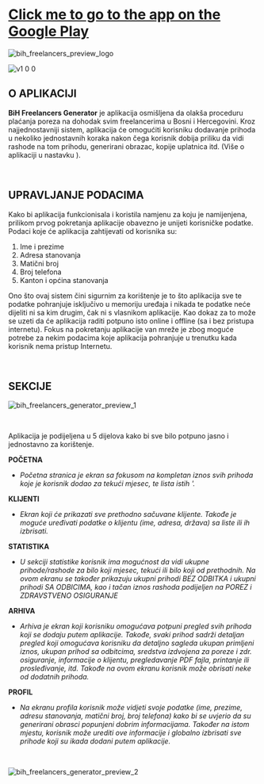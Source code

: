 # [Click me to go to the app on the Google Play](https://play.google.com/store/apps/details?id=com.bih_freelancers_generator)

![bih_freelancers_preview_logo](https://user-images.githubusercontent.com/89051381/176686362-c27eec3c-9413-4cc7-9940-ed788270fcbe.png)




![v1 0 0](https://user-images.githubusercontent.com/89051381/197664015-7a587b9a-e951-4894-9593-d3eaf4afff8c.png)

O APLIKACIJI
------------

**BiH Freelancers Generator** je aplikacija osmišljena da olakša proceduru plaćanja poreza na dohodak svim freelancerima u Bosni i Hercegovini. Kroz najjednostavniji sistem, aplikacija će omogućiti korisniku dodavanje prihoda u nekoliko jednostavnih koraka nakon čega korisnik dobija priliku da vidi rashode na tom prihodu, generirani obrazac, kopije uplatnica itd. (Više o aplikaciji u nastavku ).

<br>

UPRAVLJANJE PODACIMA
--------------------

Kako bi aplikacija funkcionisala i koristila namjenu za koju je namijenjena, prilikom prvog pokretanja aplikacije obavezno je unijeti korisničke podatke. Podaci koje će aplikacija zahtijevati od korisnika su:

1. Ime i prezime
2. Adresa stanovanja
3. Matični broj
4. Broj telefona
5. Kanton i općina stanovanja

Ono što ovaj sistem čini sigurnim za korištenje je to što aplikacija sve te podatke pohranjuje isključivo u memoriju uređaja i nikada te podatke neće dijeliti ni sa kim drugim, čak ni s vlasnikom aplikacije. Kao dokaz za to može se uzeti da će aplikacija raditi potpuno isto online i offline (sa i bez pristupa internetu). Fokus na pokretanju aplikacije van mreže je zbog moguće potrebe za nekim podacima koje aplikacija pohranjuje u trenutku kada korisnik nema pristup Internetu.  

<br>

SEKCIJE
-------

![bih_freelancers_generator_preview_1](https://user-images.githubusercontent.com/89051381/176686513-daeb2fae-115b-4fbb-99dc-e5c9b32ff09f.png)

<br>

Aplikacija je podijeljena u 5 dijelova kako bi sve bilo potpuno jasno i jednostavno za korištenje.

**POČETNA**
- *Početna stranica je ekran sa fokusom na kompletan iznos svih prihoda koje je korisnik dodao za tekući mjesec, te lista istih '.*

**KLIJENTI**
- *Ekran koji će prikazati sve prethodno sačuvane klijente. Takođe je moguće uređivati podatke o klijentu (ime, adresa, država) sa liste ili ih izbrisati.*

**STATISTIKA**
- *U sekciji statistike korisnik ima mogućnost da vidi ukupne prihode/rashode za bilo koji mjesec, tekući ili bilo koji od prethodnih. Na ovom ekranu se također prikazuju ukupni prihodi BEZ ODBITKA i ukupni prihodi SA ODBICIMA, kao i tačan iznos rashoda podijeljen na POREZ i ZDRAVSTVENO OSIGURANJE*

**ARHIVA**
- *Arhiva je ekran koji korisniku omogućava potpuni pregled svih prihoda koji se dodaju putem aplikacije. Takođe, svaki prihod sadrži detaljan pregled koji omogućava korisniku da detaljno sagleda ukupan primljeni iznos, ukupan prihod sa odbitcima, sredstva izdvojena za poreze i zdr. osiguranje, informacije o klijentu, pregledavanje PDF fajla, printanje ili prosleđivanje, itd. Takođe na ovom ekranu korisnik može obrisati neke od dodatnih prihoda.*

**PROFIL**
- *Na ekranu profila korisnik može vidjeti svoje podatke (ime, prezime, adresu stanovanja, matični broj, broj telefona) kako bi se uvjerio da su generirani obrasci popunjeni dobrim informacijama. Također na istom mjestu, korisnik može urediti ove informacije i globalno izbrisati sve prihode koji su ikada dodani putem aplikacije.*

<br>

![bih_freelancers_generator_preview_2](https://user-images.githubusercontent.com/89051381/176697070-6d7a29d9-b893-4cc2-ad88-2026c191d278.png)
